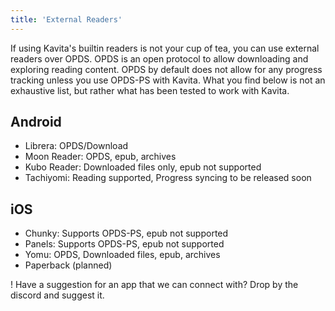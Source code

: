 ```yaml
---
title: 'External Readers'
---
```


If using Kavita's builtin readers is not your cup of tea, you can use external readers over OPDS. OPDS is an open protocol to allow downloading and exploring reading content. OPDS by default does not allow for any progress tracking unless you use OPDS-PS with Kavita. What you find below is not an exhaustive list, but rather what has been tested to work with Kavita. 


## Android
* Librera: OPDS/Download
* Moon Reader: OPDS, epub, archives
* Kubo Reader: Downloaded files only, epub not supported
* Tachiyomi: Reading supported, Progress syncing to be released soon


## iOS
* Chunky: Supports OPDS-PS, epub not supported
* Panels: Supports OPDS-PS, epub not supported
* Yomu: OPDS, Downloaded files, epub, archives
* Paperback (planned)

! Have a suggestion for an app that we can connect with? Drop by the discord and suggest it.

